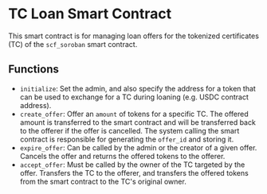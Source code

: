 # TC Loan Smart Contract

This smart contract is for managing loan offers for the tokenized certificates (TC) of the `scf_soroban` smart contract. 

## Functions
* `initialize`: Set the admin, and also specify the address for a token that can be used to exchange for a TC during loaning (e.g. USDC contract address).
* `create_offer`: Offer an `amount` of tokens for a specific TC. The offered amount is transferred to the smart contract and will be transferred back to the offerer if the offer is cancelled. The system calling the smart contract is responsible for generating the `offer_id` and storing it.
* `expire_offer`: Can be called by the admin or the creator of a given offer. Cancels the offer and returns the offered tokens to the offerer.
* `accept_offer`: Must be called by the owner of the TC targeted by the offer. Transfers the TC to the offerer, and transfers the offered tokens from the smart contract to the TC's original owner.
